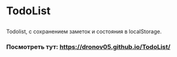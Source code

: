 # TodoList
##
Todolist, с сохранением заметок и состояния в localStorage.
### Посмотреть тут: https://dronov05.github.io/TodoList/
